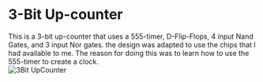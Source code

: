 # 3-Bit Up-counter
This is a 3-bit up-counter that uses a 555-timer, D-Flip-Flops, 4 input Nand Gates, and 3 input Nor gates. the design was adapted to use the chips that I had available to me. The reason for doing this was to learn how to use the 555-timer to create a clock.   
![3Bit UpCounter](upcounter.jpg)

